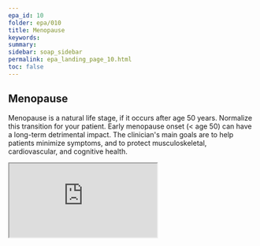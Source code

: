 ```yaml
---
epa_id: 10
folder: epa/010
title: Menopause
keywords: 
summary: 
sidebar: soap_sidebar
permalink: epa_landing_page_10.html
toc: false
---
```


## Menopause
Menopause is a natural life stage, if it occurs after age 50 years. Normalize this transition for your patient. Early menopause onset (< age 50) can have a long-term detrimental impact. 
The clinician's main goals are to help patients minimize symptoms, and to protect musculoskeletal, cardiovascular, and cognitive health.
<br>
<div class="iframe-container">
  <iframe src="https://atlas.mindmup.com/fnmi22epa/menopause/index.html" allowfullscreen></iframe>
</div>